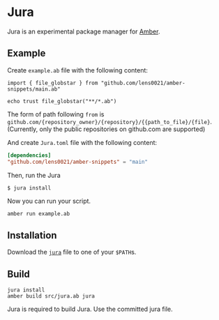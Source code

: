 # Jura

Jura is an experimental package manager for [Amber].

## Example

Create `example.ab` file with the following content:

```ab
import { file_globstar } from "github.com/lens0021/amber-snippets/main.ab"

echo trust file_globstar("**/*.ab")
```

The form of path following `from` is `github.com/{repository_owner}/{repository}/{{path_to_file}/{file}`.
(Currently, only the public repositories on github.com are supported)

And create `Jura.toml` file with the following content:
```toml
[dependencies]
"github.com/lens0021/amber-snippets" = "main"
```

Then, run the Jura

```console
$ jura install
```

Now you can run your script.

```bash
amber run example.ab
```

## Installation

Download the [`jura`](./jura) file to one of your `$PATH`s.

## Build

```
jura install
amber build src/jura.ab jura
```

Jura is required to build Jura. Use the committed jura file.

[amber]: https://github.com/amber-lang/amber
